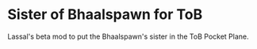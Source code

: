 # Sister of Bhaalspawn for ToB
Lassal's beta mod to put the Bhaalspawn's sister in the ToB Pocket Plane.
